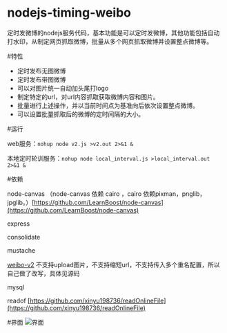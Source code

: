 nodejs-timing-weibo
===================

定时发微博的nodejs服务代码，基本功能是可以定时发微博，其他功能包括自动打水印，从制定网页抓取微博，批量从多个网页抓取微博并设置整点微博等。

#特性

* 定时发布无图微博
* 定时发布带图微博
* 可以对图片统一自动加头尾打logo
* 制定特定的url，对url内容抓取获取微博内容和图片。
* 批量进行上述操作，并以当前时间点为基准向后依次设置整点微博。
* 可以设置批量抓取后的微博的定时间隔的大小。

#运行

web服务：`nohup node v2.js >v2.out 2>&1 &`

本地定时轮训服务：`nohup node local_interval.js >local_interval.out 2>&1 &`

#依赖

node-canvas （node-canvas 依赖 cairo ，cairo 依赖pixman，pnglib，jpglib。）[https://github.com/LearnBoost/node-canvas](https://github.com/LearnBoost/node-canvas)

express 

consolidate

mustache

[weibo-v2](https://github.com/vzhishu/node-weibo-v2) 不支持upload图片，不支持缩短url，不支持传入多个重名配置，所以自己做了改写，具体见源码

mysql

readof [https://github.com/xinyu198736/readOnlineFile](https://github.com/xinyu198736/readOnlineFile)

#界面
![界面](http://ww2.sinaimg.cn/mw690/6663ae3cgw1dwu6s0s156j.jpg)

